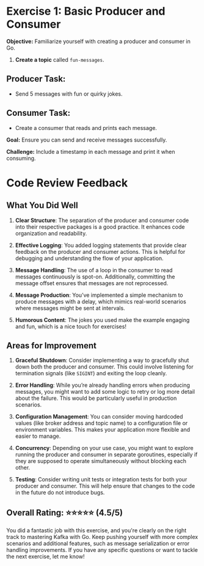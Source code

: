 # Exercise 1: Basic Producer and Consumer

**Objective:** Familiarize yourself with creating a producer and consumer in Go.

1. **Create a topic** called `fun-messages`.

## Producer Task:
- Send 5 messages with fun or quirky jokes.

## Consumer Task:
- Create a consumer that reads and prints each message.

**Goal:** Ensure you can send and receive messages successfully.

**Challenge:** Include a timestamp in each message and print it when consuming.

# Code Review Feedback

## What You Did Well

1. **Clear Structure**: The separation of the producer and consumer code into their respective packages is a good practice. It enhances code organization and readability.

2. **Effective Logging**: You added logging statements that provide clear feedback on the producer and consumer actions. This is helpful for debugging and understanding the flow of your application.

3. **Message Handling**: The use of a loop in the consumer to read messages continuously is spot-on. Additionally, committing the message offset ensures that messages are not reprocessed.

4. **Message Production**: You’ve implemented a simple mechanism to produce messages with a delay, which mimics real-world scenarios where messages might be sent at intervals.

5. **Humorous Content**: The jokes you used make the example engaging and fun, which is a nice touch for exercises!

## Areas for Improvement

1. **Graceful Shutdown**: Consider implementing a way to gracefully shut down both the producer and consumer. This could involve listening for termination signals (like `SIGINT`) and exiting the loop cleanly.

2. **Error Handling**: While you’re already handling errors when producing messages, you might want to add some logic to retry or log more detail about the failure. This would be particularly useful in production scenarios.

3. **Configuration Management**: You can consider moving hardcoded values (like broker address and topic name) to a configuration file or environment variables. This makes your application more flexible and easier to manage.

4. **Concurrency**: Depending on your use case, you might want to explore running the producer and consumer in separate goroutines, especially if they are supposed to operate simultaneously without blocking each other.

5. **Testing**: Consider writing unit tests or integration tests for both your producer and consumer. This will help ensure that changes to the code in the future do not introduce bugs.

## Overall Rating: ⭐️⭐️⭐️⭐️⭐️ (4.5/5)

You did a fantastic job with this exercise, and you're clearly on the right track to mastering Kafka with Go. Keep pushing yourself with more complex scenarios and additional features, such as message serialization or error handling improvements. If you have any specific questions or want to tackle the next exercise, let me know!
